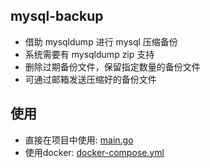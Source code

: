 ## mysql-backup

- 借助 mysqldump 进行 mysql 压缩备份
- 系统需要有 mysqldump zip 支持
- 删除过期备份文件，保留指定数量的备份文件
- 可通过邮箱发送压缩好的备份文件

## 使用

- 直接在项目中使用: [main.go](example/main.go)
- 使用docker: [docker-compose.yml](docker/docker-compose.yml)